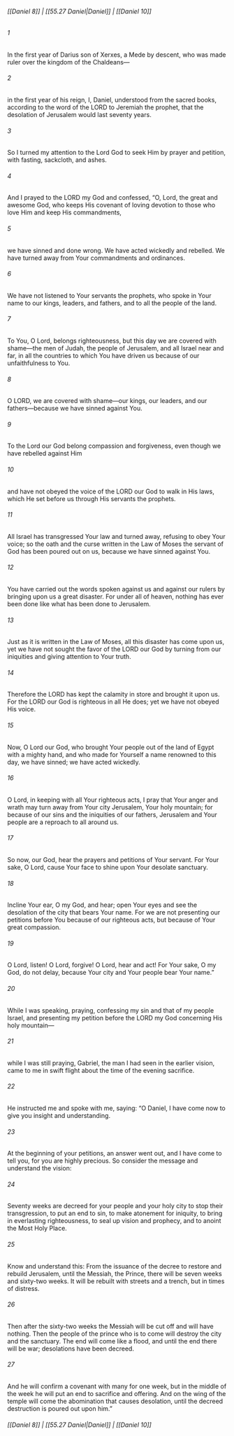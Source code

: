 
###### [[Daniel 8]] | [[55.27 Daniel|Daniel]] | [[Daniel 10]]

###### 1
In the first year of Darius son of Xerxes, a Mede by descent, who was made ruler over the kingdom of the Chaldeans—
###### 2
in the first year of his reign, I, Daniel, understood from the sacred books, according to the word of the LORD to Jeremiah the prophet, that the desolation of Jerusalem would last seventy years.
###### 3
So I turned my attention to the Lord God to seek Him by prayer and petition, with fasting, sackcloth, and ashes.
###### 4
And I prayed to the LORD my God and confessed, “O, Lord, the great and awesome God, who keeps His covenant of loving devotion to those who love Him and keep His commandments,
###### 5
we have sinned and done wrong. We have acted wickedly and rebelled. We have turned away from Your commandments and ordinances.
###### 6
We have not listened to Your servants the prophets, who spoke in Your name to our kings, leaders, and fathers, and to all the people of the land.
###### 7
To You, O Lord, belongs righteousness, but this day we are covered with shame—the men of Judah, the people of Jerusalem, and all Israel near and far, in all the countries to which You have driven us because of our unfaithfulness to You.
###### 8
O LORD, we are covered with shame—our kings, our leaders, and our fathers—because we have sinned against You.
###### 9
To the Lord our God belong compassion and forgiveness, even though we have rebelled against Him
###### 10
and have not obeyed the voice of the LORD our God to walk in His laws, which He set before us through His servants the prophets.
###### 11
All Israel has transgressed Your law and turned away, refusing to obey Your voice; so the oath and the curse written in the Law of Moses the servant of God has been poured out on us, because we have sinned against You.
###### 12
You have carried out the words spoken against us and against our rulers by bringing upon us a great disaster. For under all of heaven, nothing has ever been done like what has been done to Jerusalem.
###### 13
Just as it is written in the Law of Moses, all this disaster has come upon us, yet we have not sought the favor of the LORD our God by turning from our iniquities and giving attention to Your truth.
###### 14
Therefore the LORD has kept the calamity in store and brought it upon us. For the LORD our God is righteous in all He does; yet we have not obeyed His voice.
###### 15
Now, O Lord our God, who brought Your people out of the land of Egypt with a mighty hand, and who made for Yourself a name renowned to this day, we have sinned; we have acted wickedly.
###### 16
O Lord, in keeping with all Your righteous acts, I pray that Your anger and wrath may turn away from Your city Jerusalem, Your holy mountain; for because of our sins and the iniquities of our fathers, Jerusalem and Your people are a reproach to all around us.
###### 17
So now, our God, hear the prayers and petitions of Your servant. For Your sake, O Lord, cause Your face to shine upon Your desolate sanctuary.
###### 18
Incline Your ear, O my God, and hear; open Your eyes and see the desolation of the city that bears Your name. For we are not presenting our petitions before You because of our righteous acts, but because of Your great compassion.
###### 19
O Lord, listen! O Lord, forgive! O Lord, hear and act! For Your sake, O my God, do not delay, because Your city and Your people bear Your name.”
###### 20
While I was speaking, praying, confessing my sin and that of my people Israel, and presenting my petition before the LORD my God concerning His holy mountain—
###### 21
while I was still praying, Gabriel, the man I had seen in the earlier vision, came to me in swift flight about the time of the evening sacrifice.
###### 22
He instructed me and spoke with me, saying: “O Daniel, I have come now to give you insight and understanding.
###### 23
At the beginning of your petitions, an answer went out, and I have come to tell you, for you are highly precious. So consider the message and understand the vision:
###### 24
Seventy weeks are decreed for your people and your holy city to stop their transgression, to put an end to sin, to make atonement for iniquity, to bring in everlasting righteousness, to seal up vision and prophecy, and to anoint the Most Holy Place.
###### 25
Know and understand this: From the issuance of the decree to restore and rebuild Jerusalem, until the Messiah, the Prince, there will be seven weeks and sixty-two weeks. It will be rebuilt with streets and a trench, but in times of distress.
###### 26
Then after the sixty-two weeks the Messiah will be cut off and will have nothing. Then the people of the prince who is to come will destroy the city and the sanctuary. The end will come like a flood, and until the end there will be war; desolations have been decreed.
###### 27
And he will confirm a covenant with many for one week, but in the middle of the week he will put an end to sacrifice and offering. And on the wing of the temple will come the abomination that causes desolation, until the decreed destruction is poured out upon him.”

###### [[Daniel 8]] | [[55.27 Daniel|Daniel]] | [[Daniel 10]]
